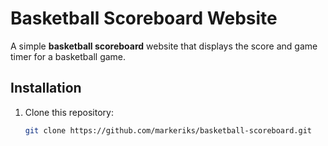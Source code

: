 # Basketball Scoreboard Website

A simple **basketball scoreboard** website that displays the score and game timer for a basketball game.

## Installation

1. Clone this repository:
   ```bash
   git clone https://github.com/markeriks/basketball-scoreboard.git